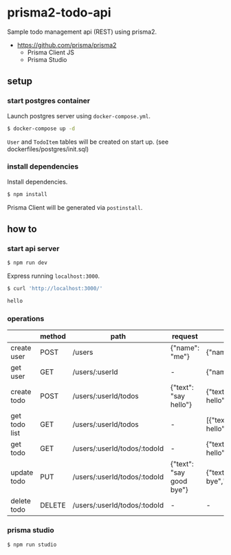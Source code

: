 # prisma2-todo-api

Sample todo management api (REST) using prisma2.

- https://github.com/prisma/prisma2
  - Prisma Client JS
  - Prisma Studio

## setup

### start postgres container

Launch postgres server using `docker-compose.yml`.

```bash
$ docker-compose up -d
```

`User` and `TodoItem` tables will be created on start up. (see dockerfiles/postgres/init.sql)

### install dependencies

Install dependencies.

```bash
$ npm install
```

Prisma Client will be generated via `postinstall`.

## how to

### start api server

```bash
$ npm run dev
```

Express running `localhost:3000`.

```bash
$ curl 'http://localhost:3000/'

hello
```

### operations

|               | method | path                         | request                  | response                            |
|---------------|--------|------------------------------|--------------------------|-------------------------------------|
| create user   | POST   | /users                       | {"name": "me"}           | {"name":"me","user_id":1}           |
| get user      | GET    | /users/:userId               | -                        | {"name":"me","user_id":1}           |
| create todo   | POST   | /users/:userId/todos         | {"text": "say hello"}    | {"text":"say hello","todo_id":1}    |
| get todo list | GET    | /users/:userId/todos         | -                        | [{"text":"say hello","todo_id":1}]  |
| get todo      | GET    | /users/:userId/todos/:todoId | -                        | {"text":"say hello","todo_id":1}    |
| update todo   | PUT    | /users/:userId/todos/:todoId | {"text": "say good bye"} | {"text":"say good bye","todo_id":1} |
| delete todo   | DELETE | /users/:userId/todos/:todoId | -                        | -                                   |

### prisma studio

```bash
$ npm run studio
```

